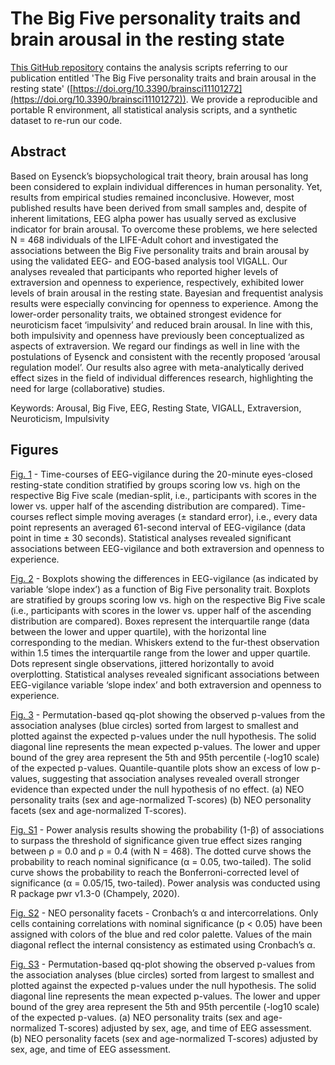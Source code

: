 # The Big Five personality traits and brain arousal in the resting state            
[This GitHub repository](https://github.com/pjawinski/bigv) contains the analysis scripts referring to our publication entitled 'The Big Five personality traits and brain arousal in the resting state' ([https://doi.org/10.3390/brainsci11101272](https://doi.org/10.3390/brainsci11101272)). We provide a reproducible and portable R environment, all statistical analysis scripts, and a synthetic dataset to re-run our code.

## Abstract
Based on Eysenck’s biopsychological trait theory, brain arousal has long been considered to explain individual differences in human personality. Yet, results from empirical studies remained inconclusive. However, most published results have been derived from small samples and, despite of inherent limitations, EEG alpha power has usually served as exclusive indicator for brain arousal. To overcome these problems, we here selected N = 468 individuals of the LIFE-Adult cohort and investigated the associations between the Big Five personality traits and brain arousal by using the validated EEG- and EOG-based analysis tool VIGALL. Our analyses revealed that participants who reported higher levels of extraversion and openness to experience, respectively, exhibited lower levels of brain arousal in the resting state. Bayesian and frequentist analysis results were especially convincing for openness to experience. Among the lower-order personality traits, we obtained strongest evidence for neuroticism facet ‘impulsivity’ and reduced brain arousal. In line with this, both impulsivity and openness have previously been conceptualized as aspects of extraversion. We regard our findings as well in line with the postulations of Eysenck and consistent with the recently proposed ‘arousal regulation model’. Our results also agree with meta-analytically derived effect sizes in the field of individual differences research, highlighting the need for large (collaborative) studies.<br>

Keywords: Arousal, Big Five, EEG, Resting State, VIGALL, Extraversion, Neuroticism, Impulsivity<br>


## Figures
[Fig. 1](https://pjawinski.github.io/bigv/code/figures/timeseries.png) - Time-courses of EEG-vigilance during the 20-minute eyes-closed resting-state condition stratified by groups scoring low vs. high on the respective Big Five scale (median-split, i.e., participants with scores in the lower vs. upper half of the ascending distribution are compared). Time-courses reflect simple moving averages (± standard error), i.e., every data point represents an averaged 61-second interval of EEG-vigilance (data point in time ± 30 seconds). Statistical analyses revealed significant associations between EEG-vigilance and both extraversion and openness to experience.<br>

[Fig. 2](https://pjawinski.github.io/bigv/code/figures/boxplots.png) - Boxplots showing the differences in EEG-vigilance (as indicated by variable ‘slope index’) as a function of Big Five personality trait. Boxplots are stratified by groups scoring low vs. high on the respective Big Five scale (i.e., participants with scores in the lower vs. upper half of the ascending distribution are compared). Boxes represent the interquartile range (data between the lower and upper quartile), with the horizontal line corresponding to the median. Whiskers extend to the fur-thest observation within 1.5 times the interquartile range from the lower and upper quartile. Dots represent single observations, jittered horizontally to avoid overplotting. Statistical analyses revealed significant associations between EEG-vigilance variable ‘slope index’ and both extraversion and openness to experience.<br>

[Fig. 3](https://pjawinski.github.io/bigv/code/figures/qqplot_full.png) - Permutation-based qq-plot showing the observed p-values from the association analyses (blue circles) sorted from largest to smallest and plotted against the expected p-values under the null hypothesis. The solid diagonal line represents the mean expected p-values. The lower and upper bound of the grey area represent the 5th and 95th percentile (-log10 scale) of the expected p-values. Quantile-quantile plots show an excess of low p-values, suggesting that association analyses revealed overall stronger evidence than expected under the null hypothesis of no effect. (a) NEO personality traits (sex and age-normalized T-scores) (b) NEO personality facets (sex and age-normalized T-scores).<br>


[Fig. S1](https://pjawinski.github.io/bigv/code/figures/power.png) - Power analysis results showing the probability (1-β) of associations to surpass the threshold of significance given true effect sizes ranging between ρ = 0.0 and ρ = 0.4 (with N = 468). The dotted curve shows the probability to reach nominal significance (α = 0.05, two-tailed). The solid curve shows the probability to reach the Bonferroni-corrected level of significance (α = 0.05/15, two-tailed). Power analysis was conducted using R package pwr v1.3-0 (Champely, 2020).<br>

[Fig. S2](https://pjawinski.github.io/bigv/code/figures/intercorr_facets.html) - NEO personality facets - Cronbach’s α and intercorrelations. Only cells containing correlations with nominal significance (p < 0.05) have been assigned with colors of the blue and red color palette. Values of the main diagonal reflect the internal consistency as estimated using Cronbach’s α.<br>

[Fig. S3](https://pjawinski.github.io/bigv/code/figures/qqplot_partial.png) - Permutation-based qq-plot showing the observed p-values from the association analyses (blue circles) sorted from largest to smallest and plotted against the expected p-values under the null hypothesis. The solid diagonal line represents the mean expected p-values. The lower and upper bound of the grey area represent the 5th and 95th percentile (-log10 scale) of the expected p-values. (a) NEO personality traits (sex and age-normalized T-scores) adjusted by sex, age, and time of EEG assessment. (b) NEO personality facets (sex and age-normalized T-scores) adjusted by sex, age, and time of EEG assessment.<br>
